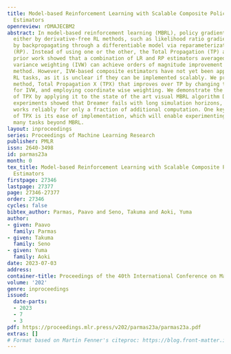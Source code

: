 ```yaml
---
title: Model-based Reinforcement Learning with Scalable Composite Policy Gradient
  Estimators
openreview: rDMAJECBM2
abstract: In model-based reinforcement learning (MBRL), policy gradients can be estimated
  either by derivative-free RL methods, such as likelihood ratio gradients (LR), or
  by backpropagating through a differentiable model via reparameterization gradients
  (RP). Instead of using one or the other, the Total Propagation (TP) algorithm in
  prior work showed that a combination of LR and RP estimators averaged using inverse
  variance weighting (IVW) can achieve orders of magnitude improvement over either
  method. However, IVW-based composite estimators have not yet been applied in modern
  RL tasks, as it is unclear if they can be implemented scalably. We propose a scalable
  method, Total Propagation X (TPX) that improves over TP by changing the node used
  for IVW, and employing coordinate wise weighting. We demonstrate the scalability
  of TPX by applying it to the state of the art visual MBRL algorithm Dreamer. The
  experiments showed that Dreamer fails with long simulation horizons, while our TPX
  works reliably for only a fraction of additional computation. One key advantage
  of TPX is its ease of implementation, which will enable experimenting with IVW on
  many tasks beyond MBRL.
layout: inproceedings
series: Proceedings of Machine Learning Research
publisher: PMLR
issn: 2640-3498
id: parmas23a
month: 0
tex_title: Model-based Reinforcement Learning with Scalable Composite Policy Gradient
  Estimators
firstpage: 27346
lastpage: 27377
page: 27346-27377
order: 27346
cycles: false
bibtex_author: Parmas, Paavo and Seno, Takuma and Aoki, Yuma
author:
- given: Paavo
  family: Parmas
- given: Takuma
  family: Seno
- given: Yuma
  family: Aoki
date: 2023-07-03
address: 
container-title: Proceedings of the 40th International Conference on Machine Learning
volume: '202'
genre: inproceedings
issued:
  date-parts:
  - 2023
  - 7
  - 3
pdf: https://proceedings.mlr.press/v202/parmas23a/parmas23a.pdf
extras: []
# Format based on Martin Fenner's citeproc: https://blog.front-matter.io/posts/citeproc-yaml-for-bibliographies/
---
```

